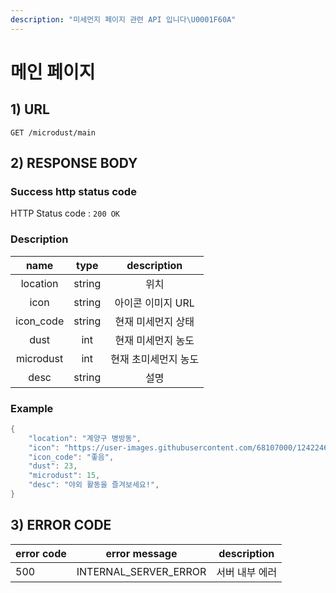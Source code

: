 ```yaml
---
description: "미세먼지 페이지 관련 API 입니다\U0001F60A"
---
```




# 메인 페이지

## 1) URL

```
GET /microdust/main
```



## 2) RESPONSE BODY

### Success http status code

HTTP Status code : `200 OK`



### Description

| name | type | description |
| :---: | :---: | :---: |
| location | string | 위치 |
| icon | string | 아이콘 이미지 URL |
| icon\_code | string | 현재 미세먼지 상태 |
| dust | int | 현재 미세먼지 농도 |
| microdust | int | 현재 초미세먼지 농도 |
| desc | string | 설명 |



### Example

```java
{
	"location": "계양구 병방동",
	"icon": "https://user-images.githubusercontent.com/68107000/124224687-19f86b00-db41-11eb-9090-d2b32f38fa67.png",
	"icon_code": "좋음", 
	"dust": 23,
	"microdust": 15,
	"desc": "야외 활동을 즐겨보세요!",
}
```



## 3) ERROR CODE

| error code | error message         | description    |
| ---------- | --------------------- | -------------- |
| 500        | INTERNAL_SERVER_ERROR | 서버 내부 에러 |

